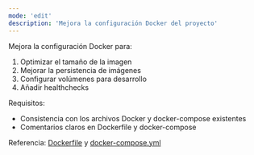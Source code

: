 ```yaml
---
mode: 'edit'
description: 'Mejora la configuración Docker del proyecto'
---
```

Mejora la configuración Docker para:
1. Optimizar el tamaño de la imagen
2. Mejorar la persistencia de imágenes
3. Configurar volúmenes para desarrollo
4. Añadir healthchecks

Requisitos:
* Consistencia con los archivos Docker y docker-compose existentes
* Comentarios claros en Dockerfile y docker-compose

Referencia: [Dockerfile](../../Dockerfile) y [docker-compose.yml](../../docker-compose.yml)
